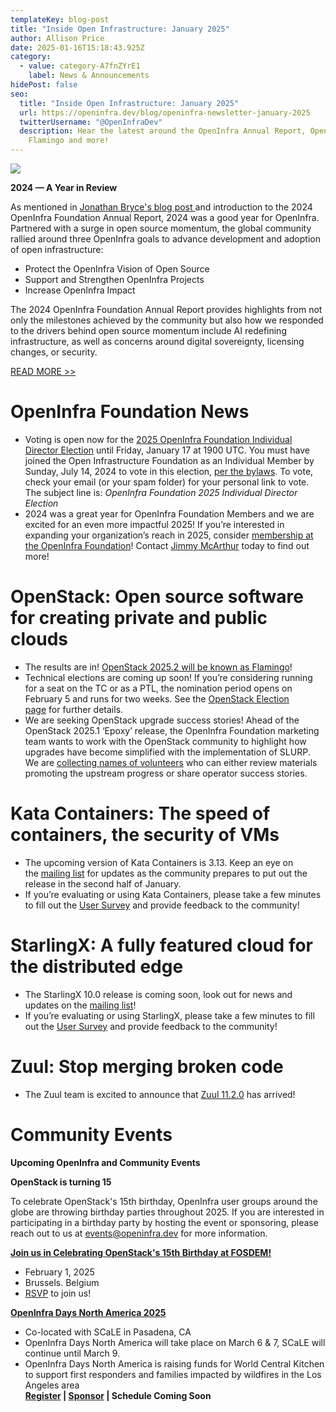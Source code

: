 ```yaml
---
templateKey: blog-post
title: "Inside Open Infrastructure: January 2025"
author: Allison Price
date: 2025-01-16T15:18:43.925Z
category:
  - value: category-A7fnZYrE1
    label: News & Announcements
hidePost: false
seo:
  title: "Inside Open Infrastructure: January 2025"
  url: https://openinfra.dev/blog/openinfra-newsletter-january-2025
  twitterUsername: "@OpenInfraDev"
  description: Hear the latest around the OpenInfra Annual Report, OpenStack
    Flamingo and more!
---
```

![](/img/openinfra_annualreport_2024.jpg)

**2024 — A Year in Review**

As mentioned in [Jonathan Bryce's blog post ](https://openinfra.dev/blog/2024-openinfra-foundation-annual-report)and introduction to the 2024 OpenInfra Foundation Annual Report, 2024 was a good year for OpenInfra. Partnered with a surge in open source momentum, the global community rallied around three OpenInfra goals to advance development and adoption of open infrastructure: 

* Protect the OpenInfra Vision of Open Source
* Support and Strengthen OpenInfra Projects 
* Increase OpenInfra Impact 

The 2024 OpenInfra Foundation Annual Report provides highlights from not only the milestones achieved by the community but also how we responded to the drivers behind open source momentum include AI redefining infrastructure, as well as concerns around digital sovereignty, licensing changes, or security.

[READ MORE >>](https://openinfra.org/annual-report/2024)

# OpenInfra Foundation News

* Voting is open now for the [2025 OpenInfra Foundation Individual Director Election](https://openinfra.dev/election/2025-individual-director-election/candidates) until Friday, January 17 at 1900 UTC. You must have joined the Open Infrastructure Foundation as an Individual Member by Sunday, July 14, 2024 to vote in this election, [per the bylaws](https://openinfra.org/legal/bylaws). To vote, check your email (or your spam folder) for your personal link to vote. The subject line is: *OpenInfra Foundation 2025 Individual Director Election* 
* 2024 was a great year for OpenInfra Foundation Members and we are excited for an even more impactful 2025! If you’re interested in expanding your organization’s reach in 2025, consider [membership at the OpenInfra Foundation](https://openinfra.dev/join/members/)! Contact [Jimmy McArthur](mailto:jimmy@openinfra.dev) today to find out more!

# OpenStack: Open source software for creating private and public clouds

* The results are in! [OpenStack 2025.2 will be known as Flamingo](https://lists.openstack.org/archives/list/openstack-discuss@lists.openstack.org/message/IMHDQ3VVI46HHNO7BTWOTT5VH53TXZCR/)!
* Technical elections are coming up soon! If you’re considering running for a seat on the TC or as a PTL, the nomination period opens on February 5 and runs for two weeks. See the [OpenStack Election page](https://governance.openstack.org/election/) for further details.
* We are seeking OpenStack upgrade success stories! Ahead of the OpenStack 2025.1 ‘Epoxy’ release, the OpenInfra Foundation marketing team wants to work with the OpenStack community to highlight how upgrades have become simplified with the implementation of SLURP. We are [collecting names of volunteers](https://etherpad.opendev.org/p/OpenStackUpgrades) who can either review materials promoting the upstream progress or share operator success stories.  

# Kata Containers: The speed of containers, the security of VMs

* The upcoming version of Kata Containers is 3.13. Keep an eye on the [mailing list](https://lists.katacontainers.io/mailman3/lists/kata-dev.lists.katacontainers.io/) for updates as the community prepares to put out the release in the second half of January.
* If you’re evaluating or using Kata Containers, please take a few minutes to fill out the [User Survey](https://openinfrafoundation.formstack.com/forms/kata_containers_user_survey) and provide feedback to the community!

# StarlingX: A fully featured cloud for the distributed edge

* The StarlingX 10.0 release is coming soon, look out for news and updates on the [mailing list](https://lists.starlingx.io/mailman3/lists/)!
* If you’re evaluating or using StarlingX, please take a few minutes to fill out the [User Survey](https://openinfrafoundation.formstack.com/forms/starlingx_user_survey) and provide feedback to the community!

# Zuul: Stop merging broken code

* The Zuul team is excited to announce that [Zuul 11.2.0](https://zuul-ci.org/docs/zuul/latest/releasenotes.html#relnotes-11-2-0) has arrived! 

# **Community Events**

**Upcoming OpenInfra and Community Events**[](https://www.socallinuxexpo.org/scale/22x/events/open-infra-days)

**OpenStack is turning 15**

To celebrate OpenStack's 15th birthday, OpenInfra user groups around the globe are throwing birthday parties throughout 2025. If you are interested in participating in a birthday party by hosting the event or sponsoring, please reach out to us at [events@openinfra.dev](mailto:events@openinfra.dev.) for more information.

**[Join us in Celebrating OpenStack's 15th Birthday at FOSDEM!](https://www.meetup.com/brussels-openinfra-meetup-group/events/304883862/?utm_medium=referral&utm_campaign=share-btn_savedevents_share_modal&utm_source=link)** 

* February 1, 2025
* Brussels. Belgium
* [RSVP](https://www.meetup.com/brussels-openinfra-meetup-group/events/304883862/?utm_medium=referral&utm_campaign=share-btn_savedevents_share_modal&utm_source=link) to join us!

**[OpenInfra Days North America 2025](https://www.socallinuxexpo.org/scale/22x/events/open-infra-days)** 

* Co-located with SCaLE in Pasadena, CA
* OpenInfra Days North America will take place on March 6 & 7, SCaLE will continue until March 9.
* OpenInfra Days North America is raising funds for World Central Kitchen to support first responders and families impacted by wildfires in the Los Angeles area\
  **[Register](https://register.socallinuxexpo.org/reg6/) | [Sponsor](https://openinfra.dev/events/sponsorship) | Schedule Coming Soon**